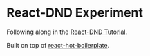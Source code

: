 React-DND Experiment
====================

Following along in the [React-DND Tutorial](http://gaearon.github.io/react-dnd/docs-tutorial.html).

Built on top of [react-hot-boilerplate](https://github.com/gaearon/react-hot-boilerplate).
